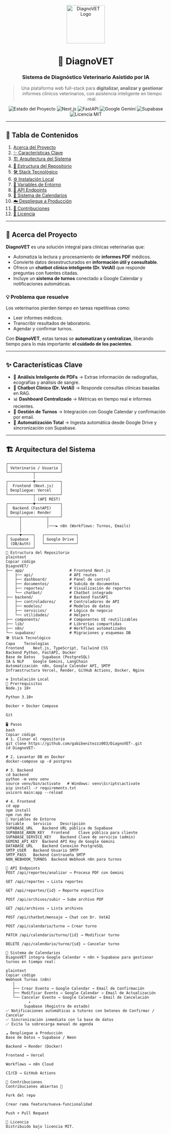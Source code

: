 <div align="center">

<img src="—Pngtree—pet lovers logo inspirations_5330530.png" alt="DiagnoVET Logo" width="120"/>

# 🐾 DiagnoVET  
### Sistema de Diagnóstico Veterinario Asistido por IA

> Una plataforma web full-stack para **digitalizar, analizar y gestionar** informes clínicos veterinarios, con asistencia inteligente en tiempo real.

<p align="center">
  <img src="https://img.shields.io/badge/Estado-En%20Desarrollo-blue" alt="Estado del Proyecto"/>
  <img src="https://img.shields.io/badge/Frontend-Next.js-black?logo=next.js" alt="Next.js"/>
  <img src="https://img.shields.io/badge/Backend-FastAPI-green?logo=fastapi" alt="FastAPI"/>
  <img src="https://img.shields.io/badge/IA-Google%20Gemini-blue?logo=google" alt="Google Gemini"/>
  <img src="https://img.shields.io/badge/Base%20de%20Datos-Supabase-3ECF8E?logo=supabase" alt="Supabase"/>
  <img src="https://img.shields.io/badge/Licencia-MIT-green" alt="Licencia MIT"/>
</p>

</div>

---

## 📖 Tabla de Contenidos
1. [Acerca del Proyecto](#-acerca-del-proyecto)
2. [✨ Características Clave](#-características-clave)
3. [🏗️ Arquitectura del Sistema](#️-arquitectura-del-sistema)
4. [📂 Estructura del Repositorio](#-estructura-del-repositorio)
5. [🛠️ Stack Tecnológico](#️-stack-tecnológico)
6. [⚙️ Instalación Local](#️-instalación-local)
7. [🔑 Variables de Entorno](#-variables-de-entorno)
8. [🔌 API Endpoints](#-api-endpoints)
9. [📅 Sistema de Calendarios](#-sistema-de-calendarios)
10. [☁️ Despliegue a Producción](#️-despliegue-a-producción)
11. [🤝 Contribuciones](#-contribuciones)
12. [📄 Licencia](#-licencia)

---

## 🚀 Acerca del Proyecto

**DiagnoVET** es una solución integral para clínicas veterinarias que:  
- Automatiza la lectura y procesamiento de **informes PDF** médicos.  
- Convierte datos desestructurados en **información útil y consultable**.  
- Ofrece un **chatbot clínico inteligente (Dr. VetAI)** que responde preguntas con fuentes citadas.  
- Incluye un **sistema de turnos** conectado a Google Calendar y notificaciones automáticas.  

### 💡 Problema que resuelve
Los veterinarios pierden tiempo en tareas repetitivas como:  
- Leer informes médicos.  
- Transcribir resultados de laboratorio.  
- Agendar y confirmar turnos.  

Con **DiagnoVET**, estas tareas se **automatizan y centralizan**, liberando tiempo para lo más importante: **el cuidado de los pacientes**.

---

## ✨ Características Clave

- 📑 **Análisis Inteligente de PDFs** → Extrae información de radiografías, ecografías y análisis de sangre.  
- 🤖 **Chatbot Clínico (Dr. VetAI)** → Responde consultas clínicas basadas en RAG.  
- 📊 **Dashboard Centralizado** → Métricas en tiempo real e informes recientes.  
- 📅 **Gestión de Turnos** → Integración con Google Calendar y confirmación por email.  
- 🔄 **Automatización Total** → Ingesta automática desde Google Drive y sincronización con Supabase.  

---

## 🏗️ Arquitectura del Sistema

```plaintext
┌───────────────────────┐
│ Veterinario / Usuario │
└───────────┬───────────┘
            │
┌───────────▼───────────┐
│  Frontend (Next.js)   │
│ Despliegue: Vercel    │
└───────────┬───────────┘
            │ (API REST)
┌───────────▼───────────┐
│  Backend (FastAPI)    │
│ Despliegue: Render    │
└─────┬───────────┬─────┘
      │           │
      │           │───► n8n (Workflows: Turnos, Emails)
      │
┌─────▼─────┐   ┌──────────────┐
│ Supabase  │   │ Google Drive │
│ (DB/Auth) │   └──────────────┘
└───────────┘
📂 Estructura del Repositorio
plaintext
Copiar código
DiagnoVET/
├── app/                    # Frontend Next.js
│   ├── api/                # API routes
│   ├── dashboard/          # Panel de control
│   ├── documentos/         # Subida de documentos
│   ├── reportes/           # Visualización de reportes
│   └── chatbot/            # Chatbot integrado
├── backend/                # Backend FastAPI
│   ├── controladores/      # Controladores de API
│   ├── modelos/            # Modelos de datos
│   ├── servicios/          # Lógica de negocio
│   └── utilidades/         # Helpers
├── components/             # Componentes UI reutilizables
├── lib/                    # Librerías compartidas
├── n8n/                    # Workflows automatizados
└── supabase/               # Migraciones y esquemas DB
🛠️ Stack Tecnológico
Capa	Tecnologías
Frontend	Next.js, TypeScript, Tailwind CSS
Backend	Python, FastAPI, Docker
Base de Datos	Supabase (PostgreSQL)
IA & NLP	Google Gemini, LangChain
Automatización	n8n, Google Calendar API, SMTP
Infraestructura	Vercel, Render, GitHub Actions, Docker, Nginx

⚙️ Instalación Local
🔧 Prerrequisitos
Node.js 18+

Python 3.10+

Docker + Docker Compose

Git

🖥️ Pasos
bash
Copiar código
# 1. Clonar el repositorio
git clone https://github.com/gabibenitezzz003/DiagnoVET-.git
cd DiagnoVET-

# 2. Levantar DB en Docker
docker-compose up -d postgres

# 3. Backend
cd backend
python -m venv venv
source venv/bin/activate   # Windows: venv\Scripts\activate
pip install -r requirements.txt
uvicorn main:app --reload

# 4. Frontend
cd app
npm install
npm run dev
🔑 Variables de Entorno
Variable	Servicio	Descripción
SUPABASE_URL	Backend	URL pública de Supabase
SUPABASE_ANON_KEY	Frontend	Clave pública para cliente
SUPABASE_SERVICE_KEY	Backend	Clave de servicio (admin)
GEMINI_API_KEY	Backend	API Key de Google Gemini
DATABASE_URL	Backend	Conexión PostgreSQL
SMTP_USER	Backend	Usuario SMTP
SMTP_PASS	Backend	Contraseña SMTP
N8N_WEBHOOK_TURNOS	Backend	Webhook n8n para turnos

🔌 API Endpoints
POST /api/reportes/analizar → Procesa PDF con Gemini

GET /api/reportes → Lista reportes

GET /api/reportes/{id} → Reporte específico

POST /api/archivos/subir → Sube archivo PDF

GET /api/archivos → Lista archivos

POST /api/chatbot/mensaje → Chat con Dr. VetAI

POST /api/calendario/turno → Crear turno

PATCH /api/calendario/turno/{id} → Modificar turno

DELETE /api/calendario/turno/{id} → Cancelar turno

📅 Sistema de Calendarios
DiagnoVET integra Google Calendar + n8n + Supabase para gestionar turnos en tiempo real:

plaintext
Copiar código
Webhook Turnos (n8n)
   │
   ├── Crear Evento → Google Calendar → Email de Confirmación
   ├── Modificar Evento → Google Calendar → Email de Actualización
   └── Cancelar Evento → Google Calendar → Email de Cancelación
          ↓
        Supabase (Registro de estado)
✅ Notificaciones automáticas a tutores con botones de Confirmar / Cancelar
✅ Sincronización inmediata con la base de datos
✅ Evita la sobrecarga manual de agenda

☁️ Despliegue a Producción
Base de Datos → Supabase / Neon

Backend → Render (Docker)

Frontend → Vercel

Workflows → n8n Cloud

CI/CD → GitHub Actions

🤝 Contribuciones
Contribuciones abiertas 🚀

Fork del repo

Crear rama feature/nueva-funcionalidad

Push + Pull Request

📄 Licencia
Distribuido bajo licencia MIT.
